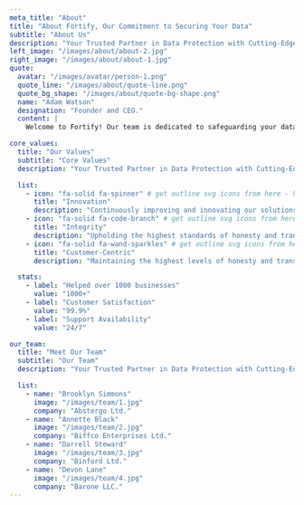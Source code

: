 ```yaml
---
meta_title: "About"
title: "About Fortify, Our Commitment to Securing Your Data"
subtitle: "About Us"
description: "Your Trusted Partner in Data Protection with Cutting-Edge Solutions for <br> Comprehensive Data Security."
left_image: "/images/about/about-2.jpg"
right_image: "/images/about/about-1.jpg"
quote:
  avatar: "/images/avatar/person-1.png"
  quote_line: "/images/about/quote-line.png"
  quote_bg_shape: "/images/about/quote-bg-shape.png"
  name: "Adam Watson"
  designation: "Founder and CEO."
  content: |
    Welcome to Fortify! Our team is dedicated to safeguarding your data with the most advanced security solutions available. In today's digital age, data security is not just a necessity all share.

core_values:
  title: "Our Values"
  subtitle: "Core Values"
  description: "Your Trusted Partner in Data Protection with Cutting-Edge Solutions for <br> Comprehensive Data Security."

  list:
    - icon: "fa-solid fa-spinner" # get outline svg icons from here - https://www.svgrepo.com/vectors/security/outlined/
      title: "Innovation"
      description: "Continuously improving and innovating our solutions to stay ahead of cyber threats."
    - icon: "fa-solid fa-code-branch" # get outline svg icons from here - https://www.svgrepo.com/vectors/security/outlined/
      title: "Integrity"
      description: "Upholding the highest standards of honesty and transparency in all our dealings."
    - icon: "fa-solid fa-wand-sparkles" # get outline svg icons from here - https://www.svgrepo.com/vectors/security/outlined/
      title: "Customer-Centric"
      description: "Maintaining the highest levels of honesty and transparency in all our interactions."

  stats:
    - label: "Helped over 1000 businesses"
      value: "1000+"
    - label: "Customer Satisfaction"
      value: "99.9%"
    - label: "Support Availability"
      value: "24/7"

our_team:
  title: "Meet Our Team"
  subtitle: "Our Team"
  description: "Your Trusted Partner in Data Protection with Cutting-Edge Solutions for <br> Comprehensive Data Security."

  list:
    - name: "Brooklyn Simmons"
      image: "/images/team/1.jpg"
      company: "Abstergo Ltd."
    - name: "Annette Black"
      image: "/images/team/2.jpg"
      company: "Biffco Enterprises Ltd."
    - name: "Darrell Steward"
      image: "/images/team/3.jpg"
      company: "Binford Ltd."
    - name: "Devon Lane"
      image: "/images/team/4.jpg"
      company: "Barone LLC."
---
```

